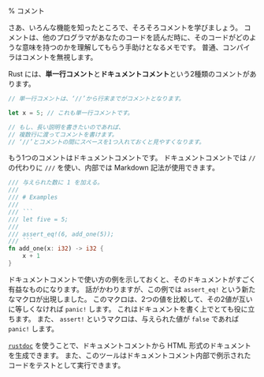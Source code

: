 % コメント

さあ、いろんな機能を知ったところで、そろそろコメントを学びましょう。
コメントは、他のプログラマがあなたのコードを読んだ時に、そのコードがどのような意味を持つのかを理解してもらう手助けとなるメモです。
普通、コンパイラはコメントを無視します。

Rust には、**単一行コメント**と**ドキュメントコメント**という2種類のコメントがあります。

```rust
// 単一行コメントは、‘//’から行末までがコメントとなります。

let x = 5; // これも単一行コメントです。

// もし、長い説明を書きたいのであれば、
// 複数行に渡ってコメントを書けます。
// ‘//’とコメントの間にスペースを1つ入れておくと見やすくなります。
```

もう1つのコメントはドキュメントコメントです。
ドキュメントコメントでは `//` の代わりに `///` を使い、内部では Markdown 記法が使用できます。

```rust
/// 与えられた数に 1 を加える。
///
/// # Examples
///
/// ```
/// let five = 5;
///
/// assert_eq!(6, add_one(5));
/// ```
fn add_one(x: i32) -> i32 {
    x + 1
}
```

ドキュメントコメントで使い方の例を示しておくと、そのドキュメントがすごく有益なものになります。
話がかわりますが、この例では `assert_eq!` という新たなマクロが出現しました。
このマクロは、2つの値を比較して、その2値が互いに等しくなければ `panic!` します。
これはドキュメントを書く上でとても役に立ちます。
また、 `assert!` というマクロは、与えられた値が `false` であれば `panic!` します。

[`rustdoc`](documentation.html) を使うことで、ドキュメントコメントから HTML 形式のドキュメントを生成できます。
また、このツールはドキュメントコメント内部で例示されたコードをテストとして実行できます。
